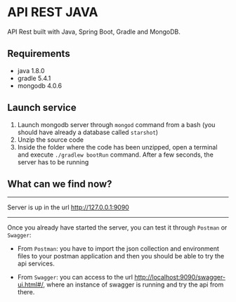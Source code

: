 # API REST JAVA
API Rest built with Java, Spring Boot, Gradle and MongoDB.

## Requirements

- java 1.8.0
- gradle 5.4.1
- mongodb 4.0.6

## Launch service

1. Launch mongodb server through `mongod` command from a bash (you should have already a database called `starshot`)
2. Unzip the source code
3. Inside the folder where the code has been unzipped, open a terminal and execute `./gradlew bootRun` command. After a few seconds, the server has to be running

## What can we find now?
 ___
 Server is up in the url <http://127.0.0.1:9090>
 ___

Once you already have started the server, you can test it through `Postman` or `Swagger`:

- From `Postman`: you have to import the json collection and environment files to your postman application and then you should be able to try the api services.

- From `Swagger`: you can access to the url <http://localhost:9090/swagger-ui.html#/>, where an instance of swagger is running and try the api from there.